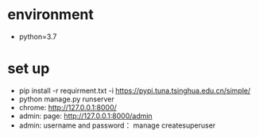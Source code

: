 # environment
- python=3.7

# set up
- pip install -r requirment.txt -i https://pypi.tuna.tsinghua.edu.cn/simple/
- python manage.py runserver 
- chrome: http://127.0.0.1:8000/
- admin: page: http://127.0.0.1:8000/admin
- admin: username and password： manage createsuperuser
